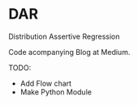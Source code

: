# DAR
Distribution Assertive Regression

Code acompanying Blog at Medium.

TODO: 
* Add Flow chart
* Make Python Module
